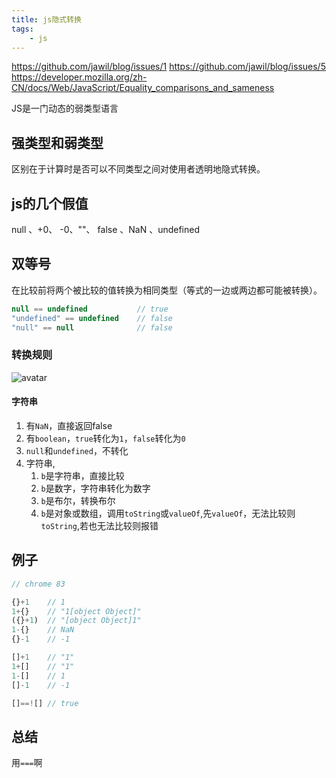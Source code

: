 ```yaml
---
title: js隐式转换
tags:
    - js
---
```

[1]:http://qdgd8wb46.bkt.clouddn.com/md/js_6.jpg

<https://github.com/jawil/blog/issues/1>
<https://github.com/jawil/blog/issues/5>
<https://developer.mozilla.org/zh-CN/docs/Web/JavaScript/Equality_comparisons_and_sameness>

JS是一门动态的弱类型语言

## 强类型和弱类型

区别在于计算时是否可以不同类型之间对使用者透明地隐式转换。

## js的几个假值

null 、+0、 -0、""、 false 、NaN 、undefined

## 双等号

在比较前将两个被比较的值转换为相同类型（等式的一边或两边都可能被转换）。

```js
null == undefined           // true
"undefined" == undefined    // false
"null" == null              // false
```

### 转换规则

![avatar][1]

#### 字符串

1. 有`NaN`，直接返回false
2. 有`boolean`，`true`转化为`1`，`false`转化为`0`
3. `null`和`undefined`，不转化
4. 字符串,
   1. `b`是字符串，直接比较
   2. `b`是数字，字符串转化为数字
   3. `b`是布尔，转换布尔
   4. `b`是对象或数组，调用`toString`或`valueOf`,先`valueOf`，无法比较则`toString`,若也无法比较则报错

## 例子

```js
// chrome 83

{}+1    // 1
1+{}    // "1[object Object]"
({}+1)  // "[object Object]1"
1-{}    // NaN
{}-1    // -1

[]+1    // "1"
1+[]    // "1"
1-[]    // 1
[]-1    // -1

[]==![] // true
```

## 总结

用`===`啊
